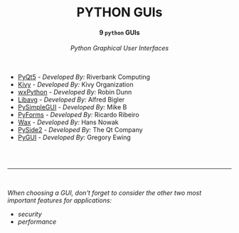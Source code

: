<h1 align="center">PYTHON GUIs</h1>

<h4 align="center">9 <code>python</code> GUIs</h4>


<div align="center">
   <em>Python Graphical User Interfaces</em>
</div>

<br />
<br />


  - [PyQt5](https://riverbankcomputing.com/software/pyqt/intro) - <em>Developed By:</em> Riverbank Computing
  - [Kivy](https://kivy.org/#home) - <em>Developed By:</em> Kivy Organization
  - [wxPython](https://www.wxpython.org/) - <em>Developed By:</em> Robin Dunn
  - [Libavg](https://www.libavg.de/site/) - <em>Developed By:</em> Alfred Bigler
  - [PySimpleGUI](https://pysimplegui.readthedocs.io/en/latest/) - <em>Developed By:</em> Mike B
  - [PyForms](https://pyforms.readthedocs.io/en/v4/) - <em>Developed By:</em> Ricardo Ribeiro
  - [Wax](https://wiki.python.org/moin/Wax) - <em>Developed By:</em> Hans Nowak
  - [PySide2](https://www.qt.io/qt-for-python) - <em>Developed By:</em> The Qt Company
  - [PyGUI](https://www.cosc.canterbury.ac.nz/greg.ewing/python_gui/) - <em>Developed By:</em> Gregory Ewing


<br />
<br />

-----
<br />

<i>When choosing a GUI, don't forget to consider the other two most important features for applications:</i>
- <i>security</i>
- <i>performance</i>
